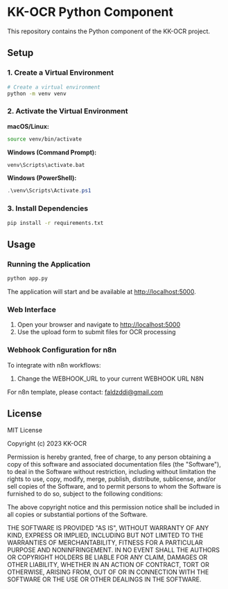 # KK-OCR Python Component

This repository contains the Python component of the KK-OCR project.

## Setup

### 1. Create a Virtual Environment

```bash
# Create a virtual environment
python -m venv venv
```

### 2. Activate the Virtual Environment

**macOS/Linux:**

```bash
source venv/bin/activate
```

**Windows (Command Prompt):**

```cmd
venv\Scripts\activate.bat
```

**Windows (PowerShell):**

```powershell
.\venv\Scripts\Activate.ps1
```

### 3. Install Dependencies

```bash
pip install -r requirements.txt
```

## Usage

### Running the Application

```bash
python app.py
```

The application will start and be available at [http://localhost:5000](http://localhost:5000).

### Web Interface

1. Open your browser and navigate to [http://localhost:5000](http://localhost:5000)
2. Use the upload form to submit files for OCR processing

### Webhook Configuration for n8n

To integrate with n8n workflows:

1. Change the WEBHOOK_URL to your current WEBHOOK URL N8N

For n8n template, please contact: faldzddi@gmail.com

## License

MIT License

Copyright (c) 2023 KK-OCR

Permission is hereby granted, free of charge, to any person obtaining a copy
of this software and associated documentation files (the "Software"), to deal
in the Software without restriction, including without limitation the rights
to use, copy, modify, merge, publish, distribute, sublicense, and/or sell
copies of the Software, and to permit persons to whom the Software is
furnished to do so, subject to the following conditions:

The above copyright notice and this permission notice shall be included in all
copies or substantial portions of the Software.

THE SOFTWARE IS PROVIDED "AS IS", WITHOUT WARRANTY OF ANY KIND, EXPRESS OR
IMPLIED, INCLUDING BUT NOT LIMITED TO THE WARRANTIES OF MERCHANTABILITY,
FITNESS FOR A PARTICULAR PURPOSE AND NONINFRINGEMENT. IN NO EVENT SHALL THE
AUTHORS OR COPYRIGHT HOLDERS BE LIABLE FOR ANY CLAIM, DAMAGES OR OTHER
LIABILITY, WHETHER IN AN ACTION OF CONTRACT, TORT OR OTHERWISE, ARISING FROM,
OUT OF OR IN CONNECTION WITH THE SOFTWARE OR THE USE OR OTHER DEALINGS IN THE
SOFTWARE.
